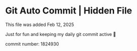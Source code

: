 # Git Auto Commit | Hidden File

This file was added Feb 12, 2025

Just for fun and keeping my daily git commit active 🤪

commit number: 1824930
